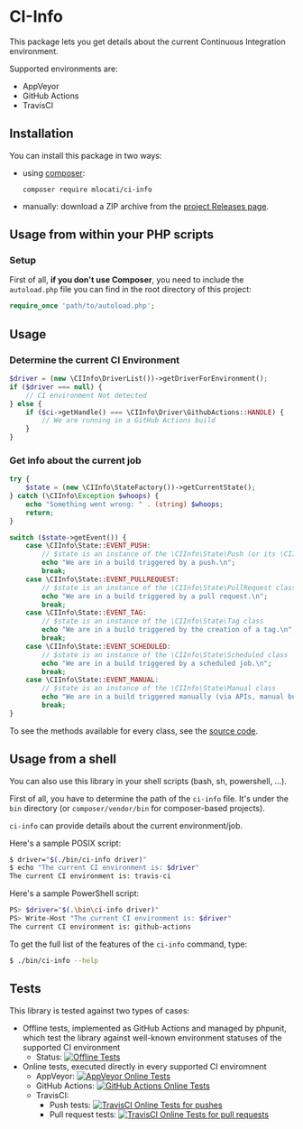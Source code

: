 # CI-Info

This package lets you get details about the current Continuous Integration environment.

Supported environments are:

- AppVeyor
- GitHub Actions
- TravisCI

## Installation

You can install this package in two ways:

- using [composer](https://getcomposer.org):
  ```
  composer require mlocati/ci-info
  ```
- manually: download a ZIP archive from the [project Releases page](https://github.com/mlocati/ci-info/releases).

## Usage from within your PHP scripts

### Setup

First of all, __if you don't use Composer__, you need to include the `autoload.php` file you can find in the root directory of this project:

```php
require_once 'path/to/autoload.php';
```

## Usage

### Determine the current CI Environment

```php
$driver = (new \CIInfo\DriverList())->getDriverForEnvironment();
if ($driver === null) {
    // CI environment Not detected
} else {
    if ($ci->getHandle() === \CIInfo\Driver\GithubActions::HANDLE) {
        // We are running in a GitHub Actions build
    }
}
```

### Get info about the current job

```php
try {
    $state = (new \CIInfo\StateFactory())->getCurrentState();
} catch (\CIInfo\Exception $whoops) {
    echo "Something went wrong: " . (string) $whoops;
    return;
}

switch ($state->getEvent()) {
    case \CIInfo\State::EVENT_PUSH:
        // $state is an instance of the \CIInfo\State\Push (or its \CIInfo\State\PushWithoutBaseCommit subclass) class
        echo "We are in a build triggered by a push.\n";
        break;
    case \CIInfo\State::EVENT_PULLREQUEST:
        // $state is an instance of the \CIInfo\State\PullRequest class  
        echo "We are in a build triggered by a pull request.\n";
        break;
    case \CIInfo\State::EVENT_TAG:
        // $state is an instance of the \CIInfo\State\Tag class
        echo "We are in a build triggered by the creation of a tag.\n";
        break;
    case \CIInfo\State::EVENT_SCHEDULED:
        // $state is an instance of the \CIInfo\State\Scheduled class
        echo "We are in a build triggered by a scheduled job.\n";
        break;
    case \CIInfo\State::EVENT_MANUAL:
        // $state is an instance of the \CIInfo\State\Manual class
        echo "We are in a build triggered manually (via APIs, manual builds, repository_dispatch events, ...).\n";
        break;
}
```

To see the methods available for every class, see the [source code](https://github.com/mlocati/ci-info/tree/master/src/State).

## Usage from a shell

You can also use this library in your shell scripts (bash, sh, powershell, ...).

First of all, you have to determine the path of the `ci-info` file. It's under the `bin` directory (or `composer/vendor/bin` for composer-based projects).

`ci-info` can provide details about the current environment/job.

Here's a sample POSIX script:

```sh
$ driver="$(./bin/ci-info driver)"
$ echo "The current CI environment is: $driver"
The current CI environment is: travis-ci
```

Here's a sample PowerShell script:

```sh
PS> $driver="$(.\bin\ci-info driver)"
PS> Write-Host "The current CI environment is: $driver"
The current CI environment is: github-actions
```

To get the full list of the features of the `ci-info` command, type:

```sh
$ ./bin/ci-info --help
```

## Tests

This library is tested against two types of cases:

- Offline tests, implemented as GitHub Actions and managed by phpunit, which test the library against well-known environment statuses of the supported CI environment
  - Status: [![Offline Tests](https://github.com/mlocati/ci-info/workflows/Offline%20Tests/badge.svg)](https://github.com/mlocati/ci-info/actions?query=workflow%3A%22Offline+Tests%22)
- Online tests, executed directly in every supported CI enviromnent
  - AppVeyor: [![AppVeyor Online Tests](https://ci.appveyor.com/api/projects/status/g1d445s45p8lrs2t?svg=true)](https://ci.appveyor.com/project/mlocati/test-ci/history)
  - GitHub Actions: [![GitHub Actions Online Tests](https://github.com/mlocati/ci-info/workflows/Online%20Tests/badge.svg)](https://github.com/mlocati/ci-info/actions?query=workflow%3A%22Online+Tests%22)
  - TravisCI:
    - Push tests: [![TravisCI Online Tests for pushes](https://travis-ci.org/mlocati/ci-info.svg?branch=master)](https://travis-ci.org/github/mlocati/ci-info/branches)  
    - Pull request tests: [![TravisCI Online Tests for pull requests](https://travis-ci.org/mlocati/ci-info.svg?branch=master)](https://travis-ci.org/github/mlocati/ci-info/pull_requests)  
